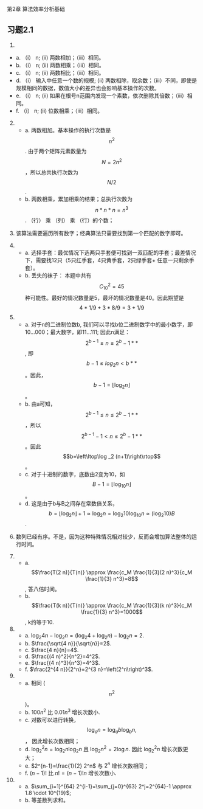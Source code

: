 第2章 算法效率分析基础

## 习题2.1
1. 
- a. （i） n; (ii) 两数相加；（iii）相同。
- b. （i） n; (ii) 两数相乘；（iii）相同。
- c. （i） n; (ii) 两数相比；（iii）相同。
- d. （i） 输入中任意一个数的规模; (ii) 两数相除，取余数；（iii）不同，即使是规模相同的数据，数值大小的差异也会影响基本操作的次数。
- e. （i） n; (ii) 如果在根号n范围内发现一个素数，依次删除其倍数；（iii）相同。
- f. （i） n; (ii) 位数相乘；（iii）相同。


2. 
   - a. 两数相加。基本操作的执行次数是$$n^{2}$$. 由于两个矩阵元素数量为$$N=2n^{2}$$，所以总共执行次数为$$N/2$$.
   - b. 两数相乘，累加相乘的结果；总执行次数为$$ n * n * n = n^{3}$$. （行） 乘 （列） 乘 （行）的个数；

3. 该算法需要遍历所有数字；经典算法只需要找到第一个匹配的数字即可。
   
4. 
   - a. 选择手套：最优情况下选两只手套便可找到一双匹配的手套；最差情况下，需要找12只（5只红手套，4只黄手套，2只绿手套+ 任意一只剩余手套）。
   - b. 丢失的袜子： 本题中共有$$C_{10}^{2}=45$$种可能性。最好的情况数量是5，最坏的情况数量是40。因此期望是$$4 * 1/9 + 3 * 8/9 = 3 + 1/9$$

5. 
   - a. 对于n的二进制位数b, 我们可以寻找b位二进制数字中的最小数字，即10...000；最大数字，即11...111; 因此n满足：$$2^{b-1}\leq n \leq 2^{b}-1**$$, 即 $$b-1\leq log_{2}{n} < b **$$。因此，$$b-1=\left\lfloor\log _2 n\right\rfloor$$。
   - b. 由a可知，$$2^{b-1}\leq n \leq 2^{b}-1**$$，所以$$2^{b-1} -1 < n \leq 2^{b}-1**$$。因此 $$b=\left\ltop\log _2 (n+1)\right\rtop$$。
   - c. 对于十进制的数字，底数由2变为10，如$$B-1=\left\lfloor\log _10 n\right\rfloor$$。
   - d. 这是由于b与B之间存在常数倍关系，$$b=\left\lfloor\log _2 n\right\rfloor+1 \approx \log _2 n=\log _2 10 \log _{10} n \approx\left(\log _2 10\right) B$$.

6. 数列已经有序。不是，因为这种特殊情况相对较少，反而会增加算法整体的运行时间。

7. 
   - a. $$\frac{T(2 n)}{T(n)} \approx \frac{c_M \frac{1}{3}(2 n)^3}{c_M \frac{1}{3} n^3}=8$$, 答八倍时间。
   - b. $$\frac{T(k n)}{T(n)} \approx \frac{c_M \frac{1}{3}(k n)^3}{c_M \frac{1}{3} n^3}=1000$$, k约等于10.

8. 
   - a. $\log _2 4 n-\log _2 n=\left(\log _2 4+\log _2 n\right)-\log _2 n=2$.
   - b. $\frac{\sqrt{4 n}}{\sqrt{n}}=2$.
   - c. $\frac{4 n}{n}=4$.
   - d. $\frac{(4 n)^2}{n^2}=4^2$.
   - e. $\frac{(4 n)^3}{n^3}=4^3$.
   - f. $\frac{2^{4 n}}{2^n}=2^{3 n}=\left(2^n\right)^3$.

9. 
   -  a. 相同 ($$n^{2}$$)。
   -  b. $100 n^2$ 比 $0.01 n^3$ 增长次数小.
   -  c. 对数可以进行转换，$$\log _a n=\log _a b \log _b n, $$， 因此增长次数相同；
   -  d. $\log _2^2 n=\log _2 n \log _2 n$ 且 $\log _2 n^2=2 \log n$. 因此 $\log _2^2 n$ 增长次数更大；
   -  e. $2^{n-1}=\frac{1}{2} 2^n$  与 $2^n$ 增长次数相同；
   -  f. $(n-1) !$ 比 $n !=(n-1) ! n$ 增长次数小.

10. 
    - a. $\sum_{i=1}^{64} 2^{i-1}=\sum_{j=0}^{63} 2^j=2^{64}-1 \approx 1.8 \cdot 10^{19}$;
    - b. 等差数列求和。



